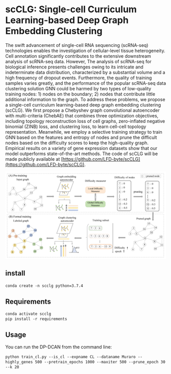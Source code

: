 # scCLG: Single-cell Curriculum Learning-based Deep Graph Embedding Clustering

The swift advancement of single-cell RNA sequencing (scRNA-seq) technologies enables the investigation of cellular-level tissue heterogeneity. Cell annotation significantly contributes to the extensive downstream analysis of scRNA-seq data. However, The analysis of scRNA-seq for biological inference presents challenges owing to its intricate and indeterminate data distribution, characterized by a substantial volume and a high frequency of dropout events. Furthermore, the quality of training samples varies greatly, and the performance of the popular scRNA-seq data clustering solution GNN could be harmed by two types of low-quality training nodes: 1) nodes on the boundary; 2) nodes that contribute little additional information to the graph. To address these problems, we propose a single-cell curriculum learning-based deep graph embedding clustering (scCLG). We first propose a Chebyshev graph convolutional autoencoder with multi-criteria (ChebAE) that combines three optimization objectives, including topology reconstruction loss of cell graphs, zero-inflated negative binomial (ZINB) loss, and clustering loss, to learn cell-cell topology representation. Meanwhile, we employ a selective training strategy to train GNN based on the features and entropy of nodes and prune the difficult nodes based on the difficulty scores to keep the high-quality graph. Empirical results on a variety of gene expression datasets show that our model outperforms state-of-the-art methods. The code of scCLG will be made publicly available at [https://github.com/LFD-byte/scCLG](https://github.com/LFD-byte/scCLG).

![scCLG](figures/framework.png)

## install

`conda create -n scclg python=3.7.4`

## Requirements

```
conda activate scclg
pip install -r requirements
```

## Usage

You can run the DP-DCAN from the command line:
```
python train_cl.py --is_cl --expname CL --dataname Muraro --highly_genes 500 --pretrain_epochs 1000 --maxiter 500 --prune_epoch 30 --k 20
```